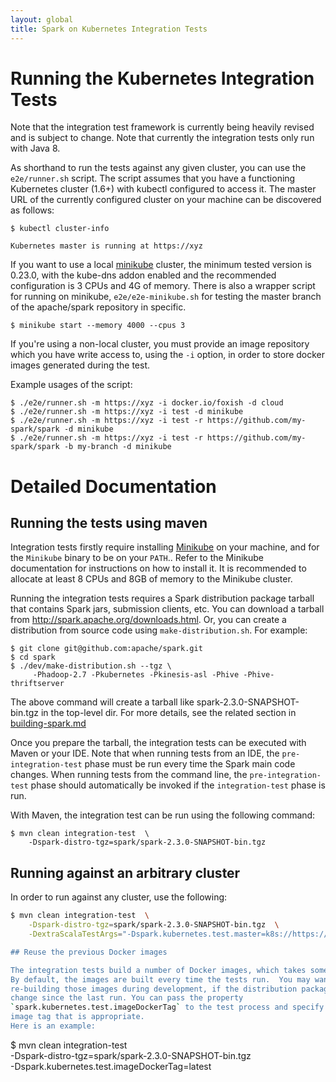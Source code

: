 ```yaml
---
layout: global
title: Spark on Kubernetes Integration Tests
---
```


# Running the Kubernetes Integration Tests

Note that the integration test framework is currently being heavily revised and
is subject to change. Note that currently the integration tests only run with Java 8.

As shorthand to run the tests against any given cluster, you can use the `e2e/runner.sh` script.
The script assumes that you have a functioning Kubernetes cluster (1.6+) with kubectl
configured to access it. The master URL of the currently configured cluster on your
machine can be discovered as follows:

```
$ kubectl cluster-info

Kubernetes master is running at https://xyz
```

If you want to use a local [minikube](https://github.com/kubernetes/minikube) cluster,
the minimum tested version is 0.23.0, with the kube-dns addon enabled
and the recommended configuration is 3 CPUs and 4G of memory. There is also a wrapper
script for running on minikube, `e2e/e2e-minikube.sh` for testing the master branch
of the apache/spark repository in specific.

```
$ minikube start --memory 4000 --cpus 3
```

If you're using a non-local cluster, you must provide an image repository
which you have write access to, using the `-i` option, in order to store docker images
generated during the test.

Example usages of the script:

```
$ ./e2e/runner.sh -m https://xyz -i docker.io/foxish -d cloud
$ ./e2e/runner.sh -m https://xyz -i test -d minikube
$ ./e2e/runner.sh -m https://xyz -i test -r https://github.com/my-spark/spark -d minikube
$ ./e2e/runner.sh -m https://xyz -i test -r https://github.com/my-spark/spark -b my-branch -d minikube
```

# Detailed Documentation

## Running the tests using maven

Integration tests firstly require installing [Minikube](https://kubernetes.io/docs/getting-started-guides/minikube/) on
your machine, and for the `Minikube` binary to be on your `PATH`.. Refer to the Minikube documentation for instructions
on how to install it. It is recommended to allocate at least 8 CPUs and 8GB of memory to the Minikube cluster.

Running the integration tests requires a Spark distribution package tarball that
contains Spark jars, submission clients, etc. You can download a tarball from
http://spark.apache.org/downloads.html. Or, you can create a distribution from
source code using `make-distribution.sh`. For example:

```
$ git clone git@github.com:apache/spark.git
$ cd spark
$ ./dev/make-distribution.sh --tgz \
     -Phadoop-2.7 -Pkubernetes -Pkinesis-asl -Phive -Phive-thriftserver
```

The above command will create a tarball like spark-2.3.0-SNAPSHOT-bin.tgz in the
top-level dir. For more details, see the related section in
[building-spark.md](https://github.com/apache/spark/blob/master/docs/building-spark.md#building-a-runnable-distribution)


Once you prepare the tarball, the integration tests can be executed with Maven or
your IDE. Note that when running tests from an IDE, the `pre-integration-test`
phase must be run every time the Spark main code changes.  When running tests
from the command line, the `pre-integration-test` phase should automatically be
invoked if the `integration-test` phase is run.

With Maven, the integration test can be run using the following command:

```
$ mvn clean integration-test  \
    -Dspark-distro-tgz=spark/spark-2.3.0-SNAPSHOT-bin.tgz
```

## Running against an arbitrary cluster

In order to run against any cluster, use the following:
```sh
$ mvn clean integration-test  \
    -Dspark-distro-tgz=spark/spark-2.3.0-SNAPSHOT-bin.tgz  \
    -DextraScalaTestArgs="-Dspark.kubernetes.test.master=k8s://https://<master>

## Reuse the previous Docker images

The integration tests build a number of Docker images, which takes some time.
By default, the images are built every time the tests run.  You may want to skip
re-building those images during development, if the distribution package did not
change since the last run. You can pass the property
`spark.kubernetes.test.imageDockerTag` to the test process and specify the Docker 
image tag that is appropriate.
Here is an example:

```
$ mvn clean integration-test  \
    -Dspark-distro-tgz=spark/spark-2.3.0-SNAPSHOT-bin.tgz  \
    -Dspark.kubernetes.test.imageDockerTag=latest
```
